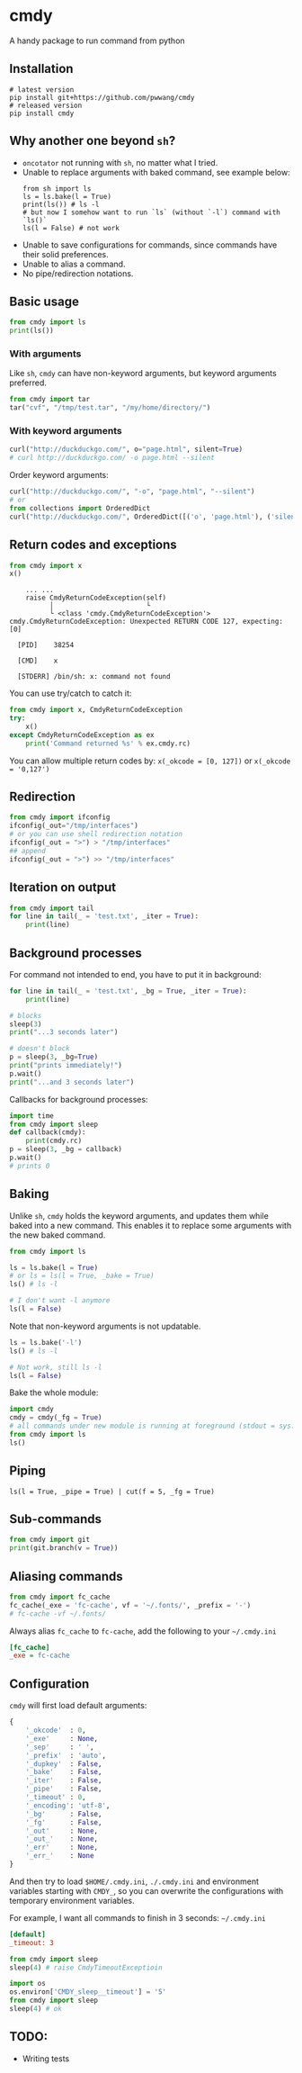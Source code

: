 # cmdy
A handy package to run command from python

## Installation
```shell
# latest version
pip install git+https://github.com/pwwang/cmdy
# released version
pip install cmdy
```

## Why another one beyond `sh`?
- `oncotator` not running with `sh`, no matter what I tried.
- Unable to replace arguments with baked command, see example below:
  ```
  from sh import ls
  ls = ls.bake(l = True)
  print(ls()) # ls -l
  # but now I somehow want to run `ls` (without `-l`) command with `ls()`
  ls(l = False) # not work
  ```
- Unable to save configurations for commands, since commands have their solid preferences. 
- Unable to alias a command.
- No pipe/redirection notations.

## Basic usage
```python
from cmdy import ls
print(ls())
```
### With arguments
Like `sh`, `cmdy` can have non-keyword arguments, but keyword arguments preferred.
```python
from cmdy import tar
tar("cvf", "/tmp/test.tar", "/my/home/directory/")
```

### With keyword arguments
```python
curl("http://duckduckgo.com/", o="page.html", silent=True)
# curl http://duckduckgo.com/ -o page.html --silent
```
Order keyword arguments:  
```python
curl("http://duckduckgo.com/", "-o", "page.html", "--silent")
# or 
from collections import OrderedDict
curl("http://duckduckgo.com/", OrderedDict([('o', 'page.html'), ('silent', True)]))
```

## Return codes and exceptions
```python
from cmdy import x
x()
```

```shell
    ... ...
    raise CmdyReturnCodeException(self)
          │                       └
          └ <class 'cmdy.CmdyReturnCodeException'>
cmdy.CmdyReturnCodeException: Unexpected RETURN CODE 127, expecting: [0]

  [PID]    38254

  [CMD]    x

  [STDERR] /bin/sh: x: command not found

```
You can use try/catch to catch it:  
```python
from cmdy import x, CmdyReturnCodeException
try:
	x()
except CmdyReturnCodeException as ex
	print('Command returned %s' % ex.cmdy.rc)
```

You can allow multiple return codes by: `x(_okcode = [0, 127])` or `x(_okcode = '0,127')`

## Redirection
```python
from cmdy import ifconfig
ifconfig(_out="/tmp/interfaces")
# or you can use shell redirection notation
ifconfig(_out = ">") > "/tmp/interfaces"
## append
ifconfig(_out = ">") >> "/tmp/interfaces"
```

## Iteration on output
```python 
from cmdy import tail
for line in tail(_ = 'test.txt', _iter = True):
	print(line)
```

## Background processes
For command not intended to end, you have to put it in background:  
```python
for line in tail(_ = 'test.txt', _bg = True, _iter = True):
	print(line)
```

```python
# blocks
sleep(3)
print("...3 seconds later")

# doesn't block
p = sleep(3, _bg=True)
print("prints immediately!")
p.wait()
print("...and 3 seconds later")
```

Callbacks for background processes:  
```python
import time
from cmdy import sleep
def callback(cmdy):
	print(cmdy.rc)
p = sleep(3, _bg = callback)
p.wait()
# prints 0
```

## Baking
Unlike `sh`, `cmdy` holds the keyword arguments, and updates them while baked into a new command. This enables it to replace some arguments with the new baked command.  
```python
from cmdy import ls

ls = ls.bake(l = True)
# or ls = ls(l = True, _bake = True)
ls() # ls -l

# I don't want -l anymore
ls(l = False)
```

Note that non-keyword arguments is not updatable.  
```python
ls = ls.bake('-l')
ls() # ls -l

# Not work, still ls -l
ls(l = False)
```

Bake the whole module:  
```python
import cmdy
cmdy = cmdy(_fg = True)
# all commands under new module is running at foreground (stdout = sys.stdout, stderr = stderr)
from cmdy import ls
ls()
```

## Piping
```
ls(l = True, _pipe = True) | cut(f = 5, _fg = True)
```

## Sub-commands
```python
from cmdy import git
print(git.branch(v = True))
```

## Aliasing commands
```python
from cmdy import fc_cache
fc_cache(_exe = 'fc-cache', vf = '~/.fonts/', _prefix = '-')
# fc-cache -vf ~/.fonts/
```
Always alias `fc_cache` to `fc-cache`, add the following to your `~/.cmdy.ini`
```ini
[fc_cache]
_exe = fc-cache
```

## Configuration
`cmdy` will first load default arguments:
```python
{
	'_okcode'  : 0,
	'_exe'     : None,
	'_sep'     : ' ',
	'_prefix'  : 'auto',
	'_dupkey'  : False,
	'_bake'    : False,
	'_iter'    : False,
	'_pipe'    : False,
	'_timeout' : 0,
	'_encoding': 'utf-8',
	'_bg'      : False,
	'_fg'      : False,
	'_out'     : None,
	'_out_'    : None,
	'_err'     : None,
	'_err_'    : None
}
```
And then try to load `$HOME/.cmdy.ini`, `./.cmdy.ini` and environment variables starting with `CMDY_`, so you can overwrite the configurations with temporary environment variables.

For example, I want all commands to finish in 3 seconds:
`~/.cmdy.ini`  
```ini
[default]
_timeout: 3
```
```python
from cmdy import sleep
sleep(4) # raise CmdyTimeoutExceptioin
```
```python
import os
os.environ['CMDY_sleep__timeout'] = '5'
from cmdy import sleep
sleep(4) # ok
```

## TODO:
- Writing tests
